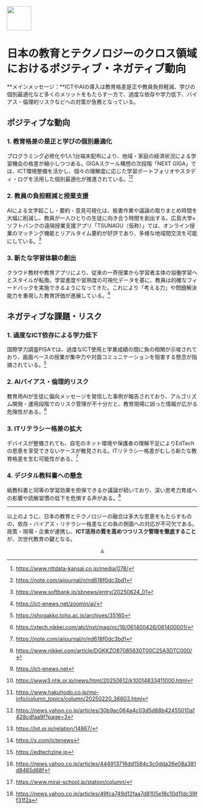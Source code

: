 <img src="https://r2cdn.perplexity.ai/pplx-full-logo-primary-dark%402x.png" style="height:64px;margin-right:32px"/>

# 日本の教育とテクノロジーのクロス領域におけるポジティブ・ネガティブ動向

**メインメッセージ：**ICTやAIの導入は教育格差是正や教員負担軽減、学びの個別最適化など多くのメリットをもたらす一方で、過度な依存や学力低下、バイアス・倫理的リスクなどへの対策が急務となっている。

## ポジティブな動向

### 1. 教育格差の是正と学びの個別最適化

プログラミング必修化や1人1台端末配布により、地域・家庭の経済状況による学習機会の格差が縮小しつつある。GIGAスクール構想の次段階「NEXT GIGA」では、ICT環境整備を活かし、個々の理解度に応じた学習ポートフォリオやスタディ・ログを活用した個別最適化が推進されている。[^1][^2]

### 2. 教員の負担軽減と授業支援

AIによる文字起こし・要約・意見可視化は、板書作業や議論の取りまとめ時間を大幅に削減し、教員が一人ひとりの生徒に向き合う時間を創出する。広島大学×ソフトバンクの遠隔授業支援アプリ「TSUNAGU（仮称）」では、オンライン授業のマッチング機能とリアルタイム要約が好評であり、多様な地域間交流を可能にしている。[^3]

### 3. 新たな学習体験の創出

クラウド教材や教育アプリにより、従来の一斉授業から学習者主体の協働学習へとスタイルが転換。学習進度や習熟度の可視化データを基に、教員は的確なフィードバックを実施できるようになってきた。これにより「考える力」や問題解決能力を重視した教育評価が進展している。[^4]

## ネガティブな課題・リスク

### 1. 過度なICT依存による学力低下

国際学力調査PISAでは、過度なICT使用と学業成績の間に負の相関が示唆されており、画面ベースの授業が集中力や対面コミュニケーションを阻害する懸念が指摘されている。[^5]

### 2. AIバイアス・倫理的リスク

教育用AIが生徒に偏向メッセージを発信した事例が報告されており、アルゴリズム開発・運用段階でのリスク管理が不十分だと、教育現場に誤った情報が広がる危険性がある。[^6]

### 3. ITリテラシー格差の拡大

デバイスが整備されても、自宅のネット環境や保護者の理解不足によりEdTechの恩恵を享受できないケースが散見される。ITリテラシー格差がむしろ新たな教育格差を生む可能性がある。[^2]

### 4. デジタル教科書への懸念

紙教科書と同等の学習効果を担保できるか議論が続いており、深い思考力育成への影響や読解習慣の低下を危惧する声がある。[^7]

***

以上のように、日本の教育とテクノロジーの融合は多大な恩恵をもたらすものの、依存・バイアス・リテラシー格差などの負の側面への対応が不可欠である。政策・現場・企業が連携し、**ICT活用の質を高めつつリスク管理を徹底すること**が、次世代教育の鍵となる。
<span style="display:none">[^10][^11][^12][^13][^14][^15][^16][^17][^8][^9]</span>

<div style="text-align: center">⁂</div>

[^1]: https://www.nttdata-kansai.co.jp/media/078/

[^2]: https://note.com/aijournal/n/nd618f0dc3bd1

[^3]: https://www.softbank.jp/sbnews/entry/20250624_01

[^4]: https://ict-enews.net/zoomin/ai/

[^5]: https://shogakko.toho.ac.jp/archives/35160

[^6]: https://xtech.nikkei.com/atcl/nxt/mag/nc/18/061400426/061400001/

[^7]: https://www.nikkei.com/article/DGKKZO87085630T00C25A3DTC000/

[^8]: https://www.mirai-school.jp/station/column/

[^9]: https://news.yahoo.co.jp/articles/49fca749d12faa7d8105e18c10d11dc39ff31f2a

[^10]: https://ict-enews.net

[^11]: https://www3.nhk.or.jp/news/html/20250612/k10014833411000.html

[^12]: https://www.hakuhodo.co.jp/mp-info/column_topics/column/20250220_36603.html

[^13]: https://news.yahoo.co.jp/articles/30b9ac064a4c03d5d88b42455010a1428cdfaa9f?page=3

[^14]: https://lot.or.jp/relation/14867/

[^15]: https://x.com/ictenews

[^16]: https://edtechzine.jp

[^17]: https://news.yahoo.co.jp/articles/444913716dd1584c3c0dda26e08a381d8465d68f

